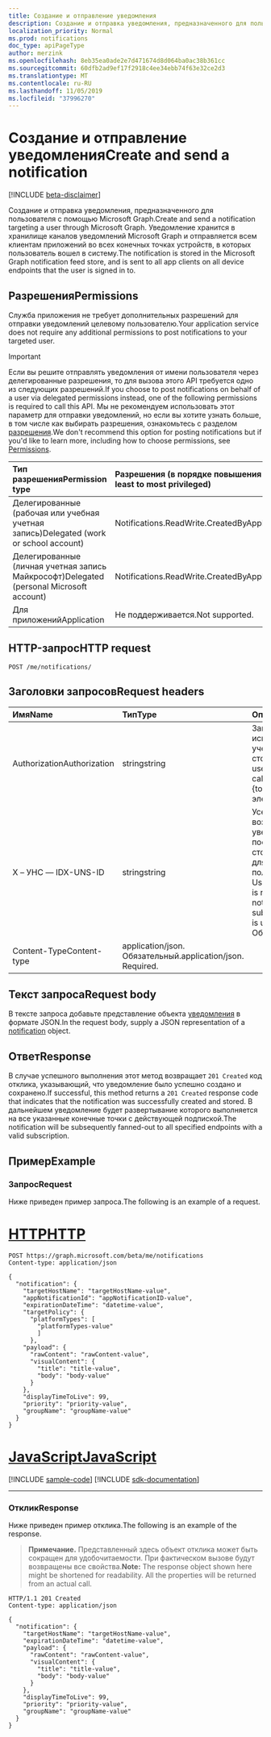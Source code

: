 ```yaml
---
title: Создание и отправление уведомления
description: Создание и отправка уведомления, предназначенного для пользователя с помощью Microsoft Graph.
localization_priority: Normal
ms.prod: notifications
doc_type: apiPageType
author: merzink
ms.openlocfilehash: 8eb35ea0ade2e7d471674d8d064ba0ac38b361cc
ms.sourcegitcommit: 60dfb2ad9ef17f2918c4ee34ebb74f63e32ce2d3
ms.translationtype: MT
ms.contentlocale: ru-RU
ms.lasthandoff: 11/05/2019
ms.locfileid: "37996270"
---
```

# <a name="create-and-send-a-notification"></a><span data-ttu-id="26dfb-103">Создание и отправление уведомления</span><span class="sxs-lookup"><span data-stu-id="26dfb-103">Create and send a notification</span></span>
[!INCLUDE [beta-disclaimer](../../includes/beta-disclaimer.md)]

<span data-ttu-id="26dfb-104">Создание и отправка уведомления, предназначенного для пользователя с помощью Microsoft Graph.</span><span class="sxs-lookup"><span data-stu-id="26dfb-104">Create and send a notification targeting a user through Microsoft Graph.</span></span> <span data-ttu-id="26dfb-105">Уведомление хранится в хранилище каналов уведомлений Microsoft Graph и отправляется всем клиентам приложений во всех конечных точках устройств, в которых пользователь вошел в систему.</span><span class="sxs-lookup"><span data-stu-id="26dfb-105">The notification is stored in the Microsoft Graph notification feed store, and is sent to all app clients on all device endpoints that the user is signed in to.</span></span>  

## <a name="permissions"></a><span data-ttu-id="26dfb-106">Разрешения</span><span class="sxs-lookup"><span data-stu-id="26dfb-106">Permissions</span></span>
<span data-ttu-id="26dfb-107">Служба приложения не требует дополнительных разрешений для отправки уведомлений целевому пользователю.</span><span class="sxs-lookup"><span data-stu-id="26dfb-107">Your application service does not require any additional permissions to post notifications to your targeted user.</span></span>  

> [!IMPORTANT]
> <span data-ttu-id="26dfb-108">Если вы решите отправлять уведомления от имени пользователя через делегированные разрешения, то для вызова этого API требуется одно из следующих разрешений.</span><span class="sxs-lookup"><span data-stu-id="26dfb-108">If you choose to post notifications on behalf of a user via delegated permissions instead, one of the following permissions is required to call this API.</span></span> <span data-ttu-id="26dfb-109">Мы не рекомендуем использовать этот параметр для отправки уведомлений, но если вы хотите узнать больше, в том числе как выбирать разрешения, ознакомьтесь с разделом [разрешения](/graph/permissions-reference).</span><span class="sxs-lookup"><span data-stu-id="26dfb-109">We don't recommend this option for posting notifications but if you'd like to learn more, including how to choose permissions, see [Permissions](/graph/permissions-reference).</span></span>

|<span data-ttu-id="26dfb-110">Тип разрешения</span><span class="sxs-lookup"><span data-stu-id="26dfb-110">Permission type</span></span>      | <span data-ttu-id="26dfb-111">Разрешения (в порядке повышения привилегий)</span><span class="sxs-lookup"><span data-stu-id="26dfb-111">Permissions (from least to most privileged)</span></span>              |
|:--------------------|:---------------------------------------------------------|
|<span data-ttu-id="26dfb-112">Делегированные (рабочая или учебная учетная запись)</span><span class="sxs-lookup"><span data-stu-id="26dfb-112">Delegated (work or school account)</span></span> | <span data-ttu-id="26dfb-113">Notifications.ReadWrite.CreatedByApp</span><span class="sxs-lookup"><span data-stu-id="26dfb-113">Notifications.ReadWrite.CreatedByApp</span></span>    |
|<span data-ttu-id="26dfb-114">Делегированные (личная учетная запись Майкрософт)</span><span class="sxs-lookup"><span data-stu-id="26dfb-114">Delegated (personal Microsoft account)</span></span> | <span data-ttu-id="26dfb-115">Notifications.ReadWrite.CreatedByApp</span><span class="sxs-lookup"><span data-stu-id="26dfb-115">Notifications.ReadWrite.CreatedByApp</span></span>    |
| <span data-ttu-id="26dfb-116">Для приложений</span><span class="sxs-lookup"><span data-stu-id="26dfb-116">Application</span></span>                           | <span data-ttu-id="26dfb-117">Не поддерживается.</span><span class="sxs-lookup"><span data-stu-id="26dfb-117">Not supported.</span></span> |


## <a name="http-request"></a><span data-ttu-id="26dfb-118">HTTP-запрос</span><span class="sxs-lookup"><span data-stu-id="26dfb-118">HTTP request</span></span>

<!-- { "blockType": "ignored" } -->

```http
POST /me/notifications/
```
## <a name="request-headers"></a><span data-ttu-id="26dfb-119">Заголовки запросов</span><span class="sxs-lookup"><span data-stu-id="26dfb-119">Request headers</span></span>
|<span data-ttu-id="26dfb-120">Имя</span><span class="sxs-lookup"><span data-stu-id="26dfb-120">Name</span></span> | <span data-ttu-id="26dfb-121">Тип</span><span class="sxs-lookup"><span data-stu-id="26dfb-121">Type</span></span> | <span data-ttu-id="26dfb-122">Описание</span><span class="sxs-lookup"><span data-stu-id="26dfb-122">Description</span></span>|
|:----|:-----|:-----------|
|<span data-ttu-id="26dfb-123">Authorization</span><span class="sxs-lookup"><span data-stu-id="26dfb-123">Authorization</span></span> | <span data-ttu-id="26dfb-124">string</span><span class="sxs-lookup"><span data-stu-id="26dfb-124">string</span></span> |<span data-ttu-id="26dfb-125">Заголовок Authorization используется для передачи учетных данных вызывающей стороны.</span><span class="sxs-lookup"><span data-stu-id="26dfb-125">The authorization header is used to pass the credentials of the calling party.</span></span> <span data-ttu-id="26dfb-126">Bearer {Token}.</span><span class="sxs-lookup"><span data-stu-id="26dfb-126">Bearer {token}.</span></span> <span data-ttu-id="26dfb-127">Обязательный элемент.</span><span class="sxs-lookup"><span data-stu-id="26dfb-127">Required.</span></span> |
|<span data-ttu-id="26dfb-128">X – УНС — ID</span><span class="sxs-lookup"><span data-stu-id="26dfb-128">X-UNS-ID</span></span> | <span data-ttu-id="26dfb-129">string</span><span class="sxs-lookup"><span data-stu-id="26dfb-129">string</span></span> |<span data-ttu-id="26dfb-130">Усернотификатионсубскриптионид, возвращенный службой уведомлений Microsoft Graph после создания подписки на стороне клиента, и используется для назначения определенного пользователя.</span><span class="sxs-lookup"><span data-stu-id="26dfb-130">The UserNotificationSubscriptionId that is returned by the Microsoft Graph notification service after creating a subscription on the client-side, and is used to target the specific user.</span></span> <span data-ttu-id="26dfb-131">Обязательный параметр.</span><span class="sxs-lookup"><span data-stu-id="26dfb-131">Required.</span></span> |
|<span data-ttu-id="26dfb-132">Content-Type</span><span class="sxs-lookup"><span data-stu-id="26dfb-132">Content-type</span></span>| <span data-ttu-id="26dfb-p105">application/json. Обязательный.</span><span class="sxs-lookup"><span data-stu-id="26dfb-p105">application/json. Required.</span></span>|

## <a name="request-body"></a><span data-ttu-id="26dfb-135">Текст запроса</span><span class="sxs-lookup"><span data-stu-id="26dfb-135">Request body</span></span>
<span data-ttu-id="26dfb-136">В тексте запроса добавьте представление объекта [уведомления](../resources/projectrome-notification.md) в формате JSON.</span><span class="sxs-lookup"><span data-stu-id="26dfb-136">In the request body, supply a JSON representation of a [notification](../resources/projectrome-notification.md) object.</span></span>

## <a name="response"></a><span data-ttu-id="26dfb-137">Ответ</span><span class="sxs-lookup"><span data-stu-id="26dfb-137">Response</span></span>
<span data-ttu-id="26dfb-138">В случае успешного выполнения этот метод возвращает `201 Created` код отклика, указывающий, что уведомление было успешно создано и сохранено.</span><span class="sxs-lookup"><span data-stu-id="26dfb-138">If successful, this method returns a `201 Created` response code that indicates that the notification was successfully created and stored.</span></span> <span data-ttu-id="26dfb-139">В дальнейшем уведомление будет развертывание которого выполняется на все указанные конечные точки с действующей подпиской.</span><span class="sxs-lookup"><span data-stu-id="26dfb-139">The notification will be subsequently fanned-out to all specified endpoints with a valid subscription.</span></span> 

## <a name="example"></a><span data-ttu-id="26dfb-140">Пример</span><span class="sxs-lookup"><span data-stu-id="26dfb-140">Example</span></span>
### <a name="request"></a><span data-ttu-id="26dfb-141">Запрос</span><span class="sxs-lookup"><span data-stu-id="26dfb-141">Request</span></span>
<span data-ttu-id="26dfb-142">Ниже приведен пример запроса.</span><span class="sxs-lookup"><span data-stu-id="26dfb-142">The following is an example of a request.</span></span>


# <a name="httptabhttp"></a>[<span data-ttu-id="26dfb-143">HTTP</span><span class="sxs-lookup"><span data-stu-id="26dfb-143">HTTP</span></span>](#tab/http)
<!-- {
  "blockType": "request",
  "name": "create_notification_from_user"
}-->

```http
POST https://graph.microsoft.com/beta/me/notifications
Content-type: application/json

{
  "notification": {
    "targetHostName": "targetHostName-value",
    "appNotificationId": "appNotificationID-value",
    "expirationDateTime": "datetime-value",
    "targetPolicy": {
      "platformTypes": [
        "platformTypes-value"
        ]
      }, 
    "payload": {
      "rawContent": "rawContent-value",
      "visualContent": {
        "title": "title-value",
        "body": "body-value"
      }
    },
    "displayTimeToLive": 99,
    "priority": "priority-value",
    "groupName": "groupName-value"
  }
}
```
# <a name="javascripttabjavascript"></a>[<span data-ttu-id="26dfb-144">JavaScript</span><span class="sxs-lookup"><span data-stu-id="26dfb-144">JavaScript</span></span>](#tab/javascript)
[!INCLUDE [sample-code](../includes/snippets/javascript/create-notification-from-user-javascript-snippets.md)]
[!INCLUDE [sdk-documentation](../includes/snippets/snippets-sdk-documentation-link.md)]

---


### <a name="response"></a><span data-ttu-id="26dfb-145">Отклик</span><span class="sxs-lookup"><span data-stu-id="26dfb-145">Response</span></span>
<span data-ttu-id="26dfb-146">Ниже приведен пример отклика.</span><span class="sxs-lookup"><span data-stu-id="26dfb-146">The following is an example of the response.</span></span>

> <span data-ttu-id="26dfb-p107">**Примечание.** Представленный здесь объект отклика может быть сокращен для удобочитаемости. При фактическом вызове будут возвращены все свойства.</span><span class="sxs-lookup"><span data-stu-id="26dfb-p107">**Note:** The response object shown here might be shortened for readability. All the properties will be returned from an actual call.</span></span>

<!-- {
  "blockType": "response",
  "truncated": true,
  "@odata.type": "microsoft.graph.notification"
} -->

```http
HTTP/1.1 201 Created
Content-type: application/json

{
  "notification": {
    "targetHostName": "targetHostName-value",
    "expirationDateTime": "datetime-value",
    "payload": {
      "rawContent": "rawContent-value",
      "visualContent": {
        "title": "title-value",
        "body": "body-value"
      }
    },
    "displayTimeToLive": 99,
    "priority": "priority-value",
    "groupName": "groupName-value"
  }
}
```
